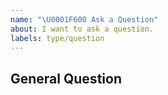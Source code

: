 ```yaml
---
name: "\U0001F600 Ask a Question"
about: I want to ask a question.
labels: type/question
---
```


## General Question

<!--

Before asking a question, make sure you have:

- Searched existing Stack Overflow questions.
- Googled your question.
- Searched open and closed [GitHub issues](https://github.com/gyb1314/timer/issues)
- Read the documentation:
  - [timer Readme](https://github.com/gyb1314/timer/blob/master/README.md)

-->